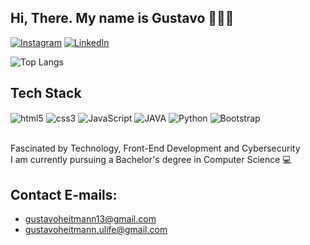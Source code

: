 ## Hi, There. My name is Gustavo 🙋🏻‍♂️
[![Instagram](https://img.shields.io/badge/Instagram-E4405F?style=for-the-badge&logo=instagram&logoColor=white)](www.instagram.com/gustavohfig_/)
[![LinkedIn](https://img.shields.io/badge/LinkedIn-0077B5?style=for-the-badge&logo=linkedin&logoColor=white)](www.linkedin.com/in/gustavo-heitmann-freire-figueiredo-19456a26a/)

![Top Langs](https://github-readme-stats.vercel.app/api/top-langs/?username=gustavohfig&layout=compact&theme=dracula)

## Tech Stack
<div style="display: inline_block">
<img align="center" alt="html5" src="https://img.shields.io/badge/HTML5-E34F26?style=for-the-badge&logo=html5&logoColor=white">
<img align="center" alt="css3" src="https://img.shields.io/badge/CSS3-1572B6?style=for-the-badge&logo=css3&logoColor=white">
<img align="center" alt="JavaScript" src="https://img.shields.io/badge/JavaScript-F7DF1E?style=for-the-badge&logo=javascript&logoColor=black">
<img align="center" alt="JAVA" src="https://img.shields.io/badge/Java-ED8B00?style=for-the-badge&logo=openjdk&logoColor=white">
<img align="center" alt="Python" src="https://img.shields.io/badge/Python-14354C?style=for-the-badge&logo=python&logoColor=white">
<img align="center" alt="Bootstrap" src="https://img.shields.io/badge/Bootstrap-563D7C?style=for-the-badge&logo=bootstrap&logoColor=white">
</div></br>

Fascinated by Technology, Front-End Development and Cybersecurity </br>
I am currently pursuing a Bachelor's degree in Computer Science 💻 </br>

## Contact E-mails:
- gustavoheitmann13@gmail.com </br>
- gustavoheitmann.ulife@gmail.com </br>
